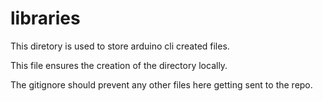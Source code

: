 # libraries

This diretory is used to store arduino cli created files.

This file ensures the creation of the directory locally.

The gitignore should prevent any other files here getting sent to the repo.